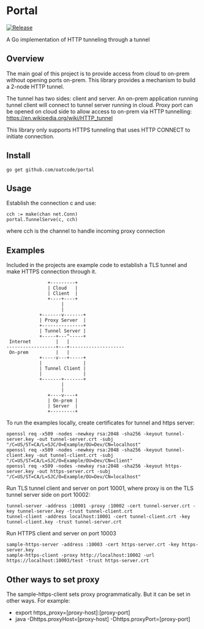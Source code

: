 # Portal

[![Release](https://img.shields.io/github/v/release/oatcode/portal)](https://github.com/oatcode/portal/releases)


A Go implementation of HTTP tunneling through a tunnel

## Overview

The main goal of this project is to provide access from cloud to on-prem without opening ports on-prem. This library provides a mechanism to build a 2-node HTTP tunnel.

The tunnel has two sides: client and server.
An on-prem application running tunnel client will connect to tunnel server running in cloud. Proxy port can be opened on cloud side to allow access to on-prem via HTTP tunnelling: <https://en.wikipedia.org/wiki/HTTP_tunnel>

This library only supports HTTPS tunneling that uses HTTP CONNECT to initiate connection.

## Install

    go get github.com/oatcode/portal

## Usage

Establish the connection c and use:

    cch := make(chan net.Conn)
    portal.TunnelServe(c, cch)

where cch is the channel to handle incoming proxy connection

## Examples

Included in the projects are example code to establish a TLS tunnel and make HTTPS connection through it.

                   +---------+
                   | Cloud   |
                   | Client  |
                   +----+----+
                        |
                        |
                +-------v-------+
                | Proxy Server  |
                +---------------+
                | Tunnel Server |
                +-----+---^-----+
     Internet         |   |
    ------------------+---+--------------------
     On-prem          |   |
                +-----v---+-----+
                |               |
                | Tunnel Client |
                |               |
                +-------+-------+
                        |
                        |
                   +----v----+
                   | On-prem |
                   | Server  |
                   +---------+


To run the examples locally, create certificates for tunnel and https server:

    openssl req -x509 -nodes -newkey rsa:2048 -sha256 -keyout tunnel-server.key -out tunnel-server.crt -subj "/C=US/ST=CA/L=SJC/O=Example/OU=Dev/CN=localhost"
    openssl req -x509 -nodes -newkey rsa:2048 -sha256 -keyout tunnel-client.key -out tunnel-client.crt -subj "/C=US/ST=CA/L=SJC/O=Example/OU=Dev/CN=client"
    openssl req -x509 -nodes -newkey rsa:2048 -sha256 -keyout https-server.key -out https-server.crt -subj "/C=US/ST=CA/L=SJC/O=Example/OU=Dev/CN=localhost"

Run TLS tunnel client and server on port 10001, where proxy is on the TLS tunnel server side on port 10002:

    tunnel-server -address :10001 -proxy :10002 -cert tunnel-server.crt -key tunnel-server.key -trust tunnel-client.crt
    tunnel-client -address localhost:10001 -cert tunnel-client.crt -key tunnel-client.key -trust tunnel-server.crt

Run HTTPS client and server on port 10003

    sample-https-server -address :10003 -cert https-server.crt -key https-server.key
    sample-https-client -proxy http://localhost:10002 -url https://localhost:10003/test -trust https-server.crt 

## Other ways to set proxy

The sample-https-client sets proxy programmatically. But it can be set in other ways. For example:

- export https_proxy=[proxy-host]:[proxy-port]
- java -Dhttps.proxyHost=[proxy-host] -Dhttps.proxyPort=[proxy-port]
